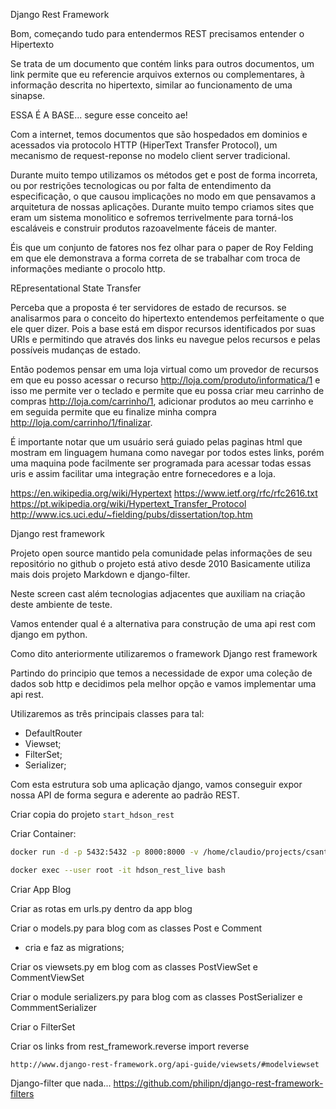 Django Rest Framework

Bom, começando tudo para entendermos REST precisamos entender o Hipertexto

Se trata de um documento que contém links para outros documentos, um link permite que eu referencie arquivos externos ou complementares, à informação descrita no hipertexto, similar ao funcionamento de uma sinapse.

ESSA É A BASE... segure esse conceito ae!

Com a internet, temos documentos que são hospedados em dominios e acessados via protocolo HTTP (HiperText Transfer Protocol), um mecanismo de request-reponse no modelo client server tradicional.

Durante muito tempo utilizamos os métodos get e post de forma incorreta, ou por restrições tecnologicas ou por falta de entendimento da especificação, o que causou implicações no modo em que pensavamos a arquitetura de nossas aplicações. Durante muito tempo criamos sites que eram um sistema monolitico e sofremos terrivelmente para torná-los escaláveis e construir produtos razoavelmente fáceis de manter.

Éis que um conjunto de fatores nos fez olhar para o paper de Roy Felding em que ele demonstrava a forma correta de se trabalhar com troca de informações mediante o procolo http.

REpresentational State Transfer

Perceba que a proposta é ter servidores de estado de recursos. se analisarmos para o conceito do hipertexto entendemos perfeitamente o que ele quer dizer. Pois a base está em dispor recursos identificados por suas URIs e permitindo que através dos links eu navegue pelos recursos e pelas possíveis mudanças de estado.

Então podemos pensar em uma loja virtual como um provedor de recursos em que eu posso acessar o recurso http://loja.com/produto/informatica/1 e isso me permite ver o teclado e permite que eu possa criar meu carrinho de compras http://loja.com/carrinho/1, adicionar produtos ao meu carrinho e em seguida permite que eu finalize minha compra http://loja.com/carrinho/1/finalizar.


É importante notar que um usuário será guiado pelas paginas html que mostram em linguagem humana como navegar por todos estes links, porém uma maquina pode facilmente ser programada para acessar todas essas uris e assim facilitar uma integração entre fornecedores e a loja.



https://en.wikipedia.org/wiki/Hypertext
https://www.ietf.org/rfc/rfc2616.txt
https://pt.wikipedia.org/wiki/Hypertext_Transfer_Protocol
http://www.ics.uci.edu/~fielding/pubs/dissertation/top.htm





Django rest framework

Projeto open source mantido pela comunidade pelas informações de seu repositório no github o projeto está ativo desde 2010
Basicamente utiliza mais dois projeto Markdown e django-filter.

Neste screen cast além tecnologias adjacentes que auxiliam na criação deste ambiente de teste. 

Vamos entender qual é a alternativa para construção de uma api rest com django em python.

Como dito anteriormente utilizaremos o framework Django rest framework

Partindo do principio que temos a necessidade de expor uma coleção de dados sob http e decidimos pela melhor opção e vamos implementar uma api rest.

Utilizaremos as três principais classes para tal:
 - DefaultRouter
 - Viewset;
 - FilterSet;
 - Serializer;

Com esta estrutura sob uma aplicação django, vamos conseguir expor nossa API de forma segura e aderente ao padrão REST.


Criar copia do projeto `start_hdson_rest`

Criar Container:

``` bash
docker run -d -p 5432:5432 -p 8000:8000 -v /home/claudio/projects/csantos/django_rest_framework/src:/src_code --name hdson_rest_live hdson_rest

docker exec --user root -it hdson_rest_live bash
```

Criar App Blog

Criar as rotas em urls.py dentro da app blog

Criar o models.py para blog com as classes Post e Comment
 - cria e faz as migrations;

Criar os viewsets.py em blog com as classes PostViewSet e CommentViewSet

Criar o module serializers.py para blog com as classes PostSerializer e CommmentSerializer

Criar o FilterSet

Criar os links
   from rest_framework.reverse import reverse

    http://www.django-rest-framework.org/api-guide/viewsets/#modelviewset

Django-filter que nada... 
https://github.com/philipn/django-rest-framework-filters
